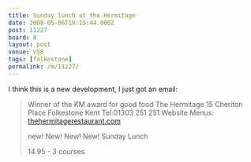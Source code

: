 ```yaml
---
title: Sunday lunch at the Hermitage
date: 2008-05-06T19:15:44.000Z
post: 11227
board: 8
layout: post
venue: v58
tags: [folkestone]
permalink: /m/11227/
---
```

I think this is a new development, I just got an email:
<blockquote>Winner of the KM award for good food
The Hermitage          15 Cheriton Place Folkestone Kent     Tel:01303 251 251  
 Website Menus:                      <a href="http://www.thehermitagerestaurant.com">thehermitagerestaurant.com</a>
 
new! New!  New! New!              Sunday Lunch
 
14.95 - 3 courses</blockquote>
